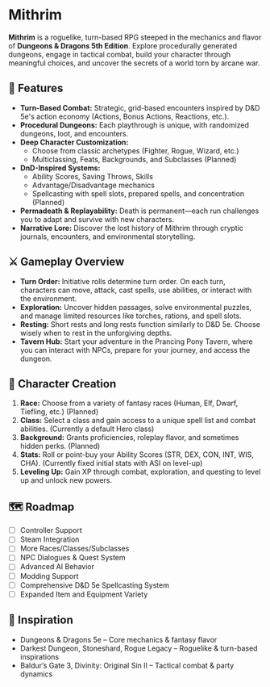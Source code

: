 # Mithrim

**Mithrim** is a roguelike, turn-based RPG steeped in the mechanics and flavor of **Dungeons & Dragons 5th Edition**. Explore procedurally generated dungeons, engage in tactical combat, build your character through meaningful choices, and uncover the secrets of a world torn by arcane war.

## 🎲 Features

*   **Turn-Based Combat:** Strategic, grid-based encounters inspired by D&D 5e's action economy (Actions, Bonus Actions, Reactions, etc.).
*   **Procedural Dungeons:** Each playthrough is unique, with randomized dungeons, loot, and encounters.
*   **Deep Character Customization:**
    *   Choose from classic archetypes (Fighter, Rogue, Wizard, etc.)
    *   Multiclassing, Feats, Backgrounds, and Subclasses (Planned)
*   **DnD-Inspired Systems:**
    *   Ability Scores, Saving Throws, Skills
    *   Advantage/Disadvantage mechanics
    *   Spellcasting with spell slots, prepared spells, and concentration (Planned)
*   **Permadeath & Replayability:** Death is permanent—each run challenges you to adapt and survive with new characters.
*   **Narrative Lore:** Discover the lost history of Mithrim through cryptic journals, encounters, and environmental storytelling.

## ⚔️ Gameplay Overview

*   **Turn Order:** Initiative rolls determine turn order. On each turn, characters can move, attack, cast spells, use abilities, or interact with the environment.
*   **Exploration:** Uncover hidden passages, solve environmental puzzles, and manage limited resources like torches, rations, and spell slots.
*   **Resting:** Short rests and long rests function similarly to D&D 5e. Choose wisely when to rest in the unforgiving depths.
*   **Tavern Hub:** Start your adventure in the Prancing Pony Tavern, where you can interact with NPCs, prepare for your journey, and access the dungeon.

## 📜 Character Creation

1.  **Race:** Choose from a variety of fantasy races (Human, Elf, Dwarf, Tiefling, etc.) (Planned)
2.  **Class:** Select a class and gain access to a unique spell list and combat abilities. (Currently a default Hero class)
3.  **Background:** Grants proficiencies, roleplay flavor, and sometimes hidden perks. (Planned)
4.  **Stats:** Roll or point-buy your Ability Scores (STR, DEX, CON, INT, WIS, CHA). (Currently fixed initial stats with ASI on level-up)
5.  **Leveling Up:** Gain XP through combat, exploration, and questing to level up and unlock new powers.

## 🗺️ Roadmap

* [ ] Controller Support
* [ ] Steam Integration
* [ ] More Races/Classes/Subclasses
* [ ] NPC Dialogues & Quest System
* [ ] Advanced AI Behavior
* [ ] Modding Support
* [ ] Comprehensive D&D 5e Spellcasting System
* [ ] Expanded Item and Equipment Variety

## 🧙 Inspiration
* Dungeons & Dragons 5e – Core mechanics & fantasy flavor
* Darkest Dungeon, Stoneshard, Rogue Legacy – Roguelike & turn-based inspirations
* Baldur’s Gate 3, Divinity: Original Sin II – Tactical combat & party dynamics